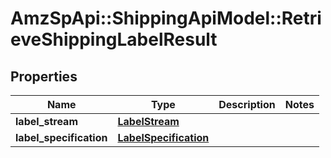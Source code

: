 # AmzSpApi::ShippingApiModel::RetrieveShippingLabelResult

## Properties
Name | Type | Description | Notes
------------ | ------------- | ------------- | -------------
**label_stream** | [**LabelStream**](LabelStream.md) |  | 
**label_specification** | [**LabelSpecification**](LabelSpecification.md) |  | 

